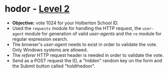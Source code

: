 # hodor - [Level 2](http://158.69.76.135/level2.php)

- **Objective:** vote 1024 for your Holberton School ID.
- Used the `requests` module for handling the HTTP request, the `user-agent` module for generation of valid *user-agents* and the `re` module for regular expression search.
- The browser's *user-agent* needs to exist in order to validate the vote. Only Windows systems are allowed.
- The *referer* HTTP request header is needed in order to validate the vote.
- Send as a POST request the ID, a "hidden" random key on the form and the Submit button called "holdthedoor".
